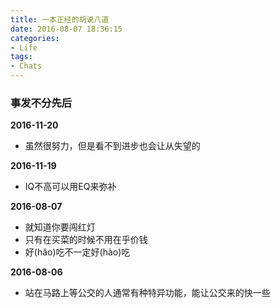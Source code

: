 ```yaml
---
title: 一本正经的胡说八道
date: 2016-08-07 18:36:15
categories:
- Life
tags:
- Chats
---
```


### 事发不分先后	

**2016-11-20**

* 虽然很努力，但是看不到进步也会让从失望的


**2016-11-19**

* IQ不高可以用EQ来弥补


<!-- more -->


**2016-08-07**

* 就知道你要闯红灯
* 只有在买菜的时候不用在乎价钱
*  好(hăo)吃不一定好(hào)吃


**2016-08-06**

* 站在马路上等公交的人通常有种特异功能，能让公交来的快一些

